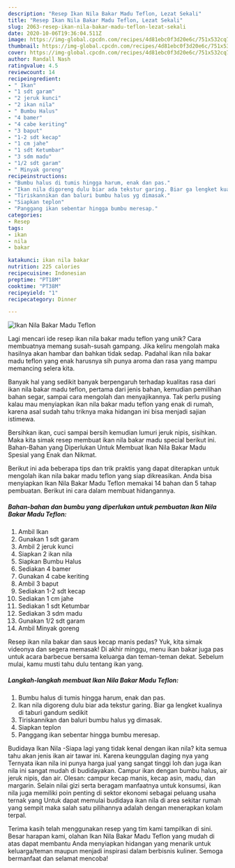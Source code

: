 ```yaml
---
description: "Resep Ikan Nila Bakar Madu Teflon, Lezat Sekali"
title: "Resep Ikan Nila Bakar Madu Teflon, Lezat Sekali"
slug: 2063-resep-ikan-nila-bakar-madu-teflon-lezat-sekali
date: 2020-10-06T19:36:04.511Z
image: https://img-global.cpcdn.com/recipes/4d81ebc0f3d20e6c/751x532cq70/ikan-nila-bakar-madu-teflon-foto-resep-utama.jpg
thumbnail: https://img-global.cpcdn.com/recipes/4d81ebc0f3d20e6c/751x532cq70/ikan-nila-bakar-madu-teflon-foto-resep-utama.jpg
cover: https://img-global.cpcdn.com/recipes/4d81ebc0f3d20e6c/751x532cq70/ikan-nila-bakar-madu-teflon-foto-resep-utama.jpg
author: Randall Nash
ratingvalue: 4.5
reviewcount: 14
recipeingredient:
- " Ikan"
- "1 sdt garam"
- "2 jeruk kunci"
- "2 ikan nila"
- " Bumbu Halus"
- "4 bamer"
- "4 cabe keriting"
- "3 baput"
- "1-2 sdt kecap"
- "1 cm jahe"
- "1 sdt Ketumbar"
- "3 sdm madu"
- "1/2 sdt garam"
- " Minyak goreng"
recipeinstructions:
- "Bumbu halus di tumis hingga harum, enak dan pas."
- "Ikan nila digoreng dulu biar ada tekstur garing. Biar ga lengket kualinya di taburi gandum sedikit"
- "Tiriskannikan dan baluri bumbu halus yg dimasak."
- "Siapkan teplon"
- "Panggang ikan sebentar hingga bumbu meresap."
categories:
- Resep
tags:
- ikan
- nila
- bakar

katakunci: ikan nila bakar 
nutrition: 225 calories
recipecuisine: Indonesian
preptime: "PT18M"
cooktime: "PT38M"
recipeyield: "1"
recipecategory: Dinner

---
```



![Ikan Nila Bakar Madu Teflon](https://img-global.cpcdn.com/recipes/4d81ebc0f3d20e6c/751x532cq70/ikan-nila-bakar-madu-teflon-foto-resep-utama.jpg)

Lagi mencari ide resep ikan nila bakar madu teflon yang unik? Cara membuatnya memang susah-susah gampang. Jika keliru mengolah maka hasilnya akan hambar dan bahkan tidak sedap. Padahal ikan nila bakar madu teflon yang enak harusnya sih punya aroma dan rasa yang mampu memancing selera kita.

Banyak hal yang sedikit banyak berpengaruh terhadap kualitas rasa dari ikan nila bakar madu teflon, pertama dari jenis bahan, kemudian pemilihan bahan segar, sampai cara mengolah dan menyajikannya. Tak perlu pusing kalau mau menyiapkan ikan nila bakar madu teflon yang enak di rumah, karena asal sudah tahu triknya maka hidangan ini bisa menjadi sajian istimewa.

Bersihkan ikan, cuci sampai bersih kemudian lumuri jeruk nipis, sisihkan. Maka kita simak resep membuat ikan nila bakar madu special berikut ini. Bahan-Bahan yang Diperlukan Untuk Membuat Ikan Nila Bakar Madu Spesial yang Enak dan Nikmat.


Berikut ini ada beberapa tips dan trik praktis yang dapat diterapkan untuk mengolah ikan nila bakar madu teflon yang siap dikreasikan. Anda bisa menyiapkan Ikan Nila Bakar Madu Teflon memakai 14 bahan dan 5 tahap pembuatan. Berikut ini cara dalam membuat hidangannya.

<!--inarticleads1-->

##### Bahan-bahan dan bumbu yang diperlukan untuk pembuatan Ikan Nila Bakar Madu Teflon:

1. Ambil  Ikan
1. Gunakan 1 sdt garam
1. Ambil 2 jeruk kunci
1. Siapkan 2 ikan nila
1. Siapkan  Bumbu Halus
1. Sediakan 4 bamer
1. Gunakan 4 cabe keriting
1. Ambil 3 baput
1. Sediakan 1-2 sdt kecap
1. Sediakan 1 cm jahe
1. Sediakan 1 sdt Ketumbar
1. Sediakan 3 sdm madu
1. Gunakan 1/2 sdt garam
1. Ambil  Minyak goreng


Resep ikan nila bakar dan saus kecap manis pedas? Yuk, kita simak videonya dan segera memasak! Di akhir minggu, menu ikan bakar juga pas untuk acara barbecue bersama keluarga dan teman-teman dekat. Sebelum mulai, kamu musti tahu dulu tentang ikan yang. 

<!--inarticleads2-->

##### Langkah-langkah membuat Ikan Nila Bakar Madu Teflon:

1. Bumbu halus di tumis hingga harum, enak dan pas.
1. Ikan nila digoreng dulu biar ada tekstur garing. Biar ga lengket kualinya di taburi gandum sedikit
1. Tiriskannikan dan baluri bumbu halus yg dimasak.
1. Siapkan teplon
1. Panggang ikan sebentar hingga bumbu meresap.


Budidaya Ikan Nila -Siapa lagi yang tidak kenal dengan ikan nila? kita semua tahu akan jenis ikan air tawar ini. Karena keunggulan daging nya yang Ternyata ikan nila ini punya harga jual yang sangat tinggi loh dan juga ikan nila ini sangat mudah di budidayakan. Campur ikan dengan bumbu halus, air jeruk nipis, dan air. Olesan: campur kecap manis, kecap asin, madu, dan margarin. Selain nilai gizi serta beragam manfaatnya untuk konsumsi, ikan nila juga memiliki poin penting di sektor ekonomi sebagai peluang usaha ternak yang Untuk dapat memulai budidaya ikan nila di area sekitar rumah yang sempit maka salah satu pilihannya adalah dengan menerapkan kolam terpal. 

Terima kasih telah menggunakan resep yang tim kami tampilkan di sini. Besar harapan kami, olahan Ikan Nila Bakar Madu Teflon yang mudah di atas dapat membantu Anda menyiapkan hidangan yang menarik untuk keluarga/teman maupun menjadi inspirasi dalam berbisnis kuliner. Semoga bermanfaat dan selamat mencoba!
